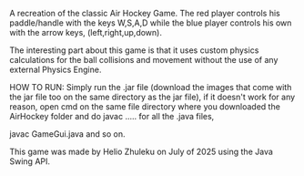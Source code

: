 A recreation of the classic Air Hockey Game. The red player controls his paddle/handle with the keys W,S,A,D while
the blue player controls his own with the arrow keys, (left,right,up,down).

The interesting part about this game is that it uses custom physics calculations for the ball collisions and movement
without the use of any external Physics Engine.

HOW TO RUN:
Simply run the .jar file (download the images that come with the jar file too on the same directory as the jar file), if it doesn't work for any reason, open cmd on the same file directory where you
downloaded the AirHockey folder and do javac ..... for all the .java files,

javac GameGui.java and so on.

This game was made by Helio Zhuleku on July of 2025 using the Java Swing API.
